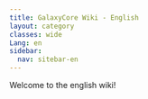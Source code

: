 ```yaml
---
title: GalaxyCore Wiki - English
layout: category
classes: wide
Lang: en
sidebar:
  nav: sitebar-en
---
```


Welcome to the english wiki!